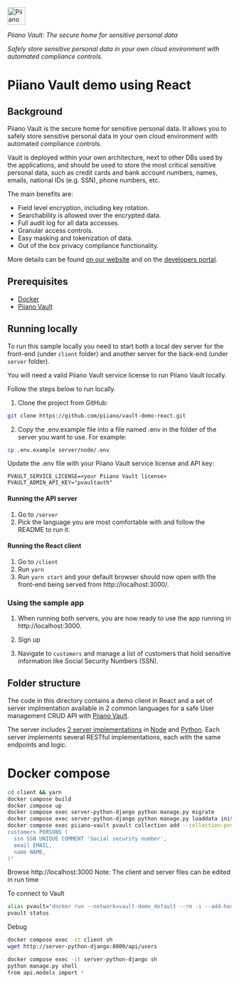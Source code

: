 <p>
  <a href="https://piiano.com/pii-data-privacy-vault/">
    <picture>
      <source media="(prefers-color-scheme: dark)" srcset="https://piiano.com/docs/img/logo-developers-dark.svg">
      <source media="(prefers-color-scheme: light)" srcset="https://piiano.com/wp-content/uploads/piiano-logo-developers.png">
      <img alt="Piiano Vault" src="https://piiano.com/wp-content/uploads/piiano-logo-developers.png" height="40" />
    </picture>
  </a>
</p>

_Piiano Vault: The secure home for sensitive personal data_  

*Safely store sensitive personal data in your own cloud environment with automated compliance controls.*

Piiano Vault demo using React
=============================

## Background

Piiano Vault is the secure home for sensitive personal data. It allows you to safely store sensitive personal data in your own cloud environment with automated compliance controls.  

Vault is deployed within your own architecture, next to other DBs used by the applications, and should be used to store the most critical sensitive personal data, such as credit cards and bank account numbers, names, emails, national IDs (e.g. SSN), phone numbers, etc.

The main benefits are:  

- Field level encryption, including key rotation.
- Searchability is allowed over the encrypted data.
- Full audit log for all data accesses.
- Granular access controls.
- Easy masking and tokenization of data.
- Out of the box privacy compliance functionality.

More details can be found [on our website](https://piiano.com/pii-data-privacy-vault/) and on the [developers portal](https://piiano.com/docs/).

## Prerequisites

- [Docker](https://www.docker.com/)
- [Piiano Vault](https://piiano.com/docs/guides/get-started)

## Running locally

To run this sample locally you need to start both a local dev server for the front-end (under `client` folder) and another server for the back-end (under `server` folder).

You will need a valid Piiano Vault service license to run Piiano Vault locally.

Follow the steps below to run locally.

1. Clone the project from GitHub:
```bash
git clone https://github.com/piiano/vault-demo-react.git
```

2. Copy the .env.example file into a file named .env in the folder of the server you want to use. For example:

```bash
cp .env.example server/node/.env
```

Update the .env file with your Piiano Vault service license and API key:

```
PVAULT_SERVICE_LICENSE=<your Piiano Vault license>
PVAULT_ADMIN_API_KEY="pvaultauth"
```

#### Running the API server

1. Go to `/server`
2. Pick the language you are most comfortable with and follow the README to run it.

#### Running the React client

1. Go to `/client`
2. Run `yarn`
3. Run `yarn start` and your default browser should now open with the front-end being served from http://localhost:3000/.

### Using the sample app

1. When running both servers, you are now ready to use the app running in http://localhost:3000.

2. Sign up
3. Navigate to `customers` and manage a list of customers that hold sensitive information like Social Security Numbers (SSN).
  

## Folder structure

The code in this directory contains a demo client in React and a set of server implmentation available in 2 common languages for a safe User management CRUD API with [Piiano Vault](http://piiano.com). 

The server includes [2 server implementations](server/README.md) in [Node](/server/node) and [Python](/server/python). Each server implements several RESTful implementations, each with the same endpoints and logic.


# Docker compose
```bash
cd client && yarn
docker compose build
docker compose up
docker compose exec server-python-django python manage.py migrate
docker compose exec server-python-django python manage.py loaddata init.json
docker compose exec piiano-vault pvault collection add --collection-pvschema "
customers PERSONS (
  ssn SSN UNIQUE COMMENT 'Social security number',
  email EMAIL,
  name NAME,
)"
``` 

Browse http://localhost:3000
Note: The client and server files can be edited in run time


To connect to Vault
```bash
alias pvault="docker run --network=vault-demo_default --rm -i --add-host='host.docker.internal:host-gateway' -v $(pwd):/pwd -w /pwd piiano/pvault-cli:1.2.1"
pvault status
```

Debug
```bash
docker compose exec -it client sh
wget http://server-python-django:8000/api/users

docker compose exec -it server-python-django sh
python manage.py shell
from api.models import *

```